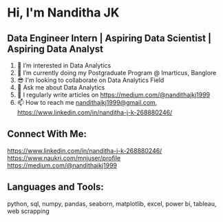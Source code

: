 # Hi, I'm Nanditha JK
## Data Engineer Intern | Aspiring Data Scientist | Aspiring Data Analyst


1. 👀 I’m interested in Data Analytics
2. 🌱 I’m currently doing my Postgraduate Program @ Imarticus, Banglore
3. 😎 I'm looking to collaborate on Data Analytics Field
4. 💬 Ask me about Data Analytics
5. 📝 I regularly write articles on https://medium.com/@nandithajkj1999
6. 📫 How to reach me nandithajkj1999@gmail.com, https://www.linkedin.com/in/nanditha-j-k-268880246/


## Connect With Me:
https://www.linkedin.com/in/nanditha-j-k-268880246/
https://www.naukri.com/mnjuser/profile
https://medium.com/@nandithajkj1999

## Languages and Tools:
python, sql, numpy, pandas, seaborn, matplotlib, excel, power bi, tableau, web scrapping
